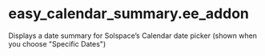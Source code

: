 easy_calendar_summary.ee_addon
==============================

Displays a date summary for Solspace’s Calendar date picker (shown when you choose "Specific Dates")
